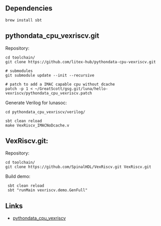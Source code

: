 ## Dependencies

    brew install sbt



## pythondata_cpu_vexriscv.git

Repository:

    cd toolchain/
    git clone https://github.com/litex-hub/pythondata-cpu-vexriscv.git

    # submodules
    git submodule update --init --recursive

    # patch to add a IMAC capable cpu without dcache
    patch -p 1 < ~/GreatScott/gsg.git/luna/hello-vexriscv/pythondata_cpu_vexriscv.patch

Generate Verilog for lunasoc:

    cd pythondata_cpu_vexriscv/verilog/

    sbt clean reload
    make VexRiscv_IMACNoDcache.v


## VexRiscv.git:

Repository:

    cd toolchain/
    git clone https://github.com/SpinalHDL/VexRiscv.git VexRiscv.git

Build demo:

     sbt clean reload
     sbt "runMain vexriscv.demo.GenFull"



## Links

* [pythondata_cpu_vexriscv](https://github.com/litex-hub/pythondata-cpu-vexriscv/tree/master/pythondata_cpu_vexriscv/verilog)
